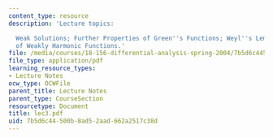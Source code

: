 ```yaml
---
content_type: resource
description: 'Lecture topics:

  Weak Solutions; Further Properties of Green''s Functions; Weyl''s Lemma: Regularity
  of Weakly Harmonic Functions.'
file: /media/courses/18-156-differential-analysis-spring-2004/7b5d6c44500b8ad52aad662a2517c38d_lec3.pdf
file_type: application/pdf
learning_resource_types:
- Lecture Notes
ocw_type: OCWFile
parent_title: Lecture Notes
parent_type: CourseSection
resourcetype: Document
title: lec3.pdf
uid: 7b5d6c44-500b-8ad5-2aad-662a2517c38d
---
```

